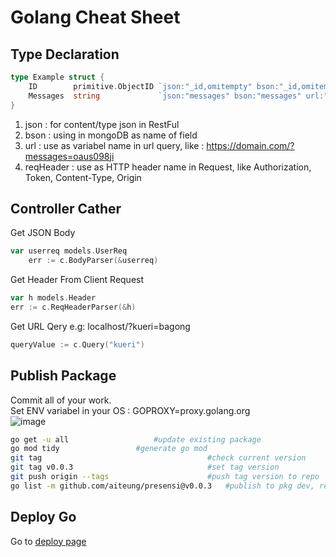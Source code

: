# Golang Cheat Sheet

## Type Declaration
```go
type Example struct {
	ID        primitive.ObjectID `json:"_id,omitempty" bson:"_id,omitempty" url:"_id,omitempty" reqHeader:"token"`
	Messages  string             `json:"messages" bson:"messages" url:"messages" reqHeader:"token"`
}
```
1. json : for content/type json in RestFul
2. bson : using in mongoDB as name of field
3. url : use as variabel name in url query, like : https://domain.com/?messages=oaus098ji
4. reqHeader : use as HTTP header name in Request, like Authorization, Token, Content-Type, Origin

## Controller Cather
Get JSON Body
```go
var userreq models.UserReq
	err := c.BodyParser(&userreq)
```

Get Header From Client Request
```go
var h models.Header
err := c.ReqHeaderParser(&h)
```

Get URL Qery e.g: localhost/?kueri=bagong
```go
queryValue := c.Query("kueri")
```

## Publish Package
Commit all of your work.  
Set ENV variabel in your OS : GOPROXY=proxy.golang.org  
![image](https://github.com/gocroot/gocroot.github.io/assets/11188109/b9d02250-bc4a-488e-a6be-ffe3e743d1bb)

```sh
go get -u all					#update existing package
go mod tidy					#generate go mod
git tag                                 	#check current version
git tag v0.0.3                          	#set tag version
git push origin --tags                  	#push tag version to repo
go list -m github.com/aiteung/presensi@v0.0.3   #publish to pkg dev, replace ORG/URL with your repo URL
```

## Deploy Go

Go to [deploy page](./deploy/)